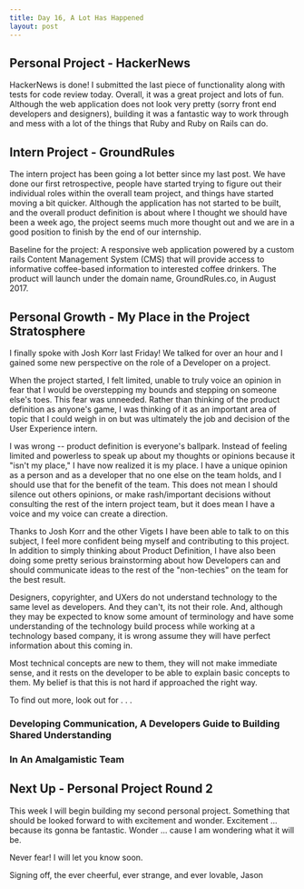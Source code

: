 ```yaml
---
title: Day 16, A Lot Has Happened
layout: post
---
```


## Personal Project - HackerNews
HackerNews is done! I submitted the last piece of functionality along with tests
for code review today. Overall, it was a great project and lots of fun. Although
the web application does not look very pretty (sorry front end developers and
designers), building it was a fantastic way to work through and mess with a lot
of the things that Ruby and Ruby on Rails can do.

## Intern Project - GroundRules
The intern project has been going a lot better since my last post. We have done
our first retrospective, people have started trying to figure out their individual
roles within the overall team project, and things have started moving a bit quicker.
Although the application has not started to be built, and the overall product
definition is about where I thought we should have been a week ago, the project
seems much more thought out and we are in a good position to finish by the end
of our internship.

Baseline for the project: A responsive web application powered by a custom rails
                          Content Management System (CMS) that will provide access
                          to informative coffee-based information to interested
                          coffee drinkers. The product will launch under the
                          domain name, GroundRules.co, in August 2017.


## Personal Growth - My Place in the Project Stratosphere
I finally spoke with Josh Korr last Friday! We talked for over an hour and I
gained some new perspective on the role of a Developer on a project.

When the project started, I felt limited, unable to truly voice an opinion in
fear that I would be overstepping my bounds and stepping on someone else's toes.
This fear was unneeded. Rather than thinking of the product definition as anyone's
game, I was thinking of it as an important area of topic that I could weigh in on
but was ultimately the job and decision of the User Experience intern.

I was wrong -- product definition is everyone's ballpark. Instead of feeling limited
and powerless to speak up about my thoughts or opinions because it "isn't my place,"
I have now realized it is my place. I have a unique opinion as a person and as a
developer that no one else on the team holds, and I should use that for the benefit
of the team. This does not mean I should silence out others opinions, or make
rash/important decisions without consulting the rest of the intern project team,
but it does mean I have a voice and my voice can create a direction.

Thanks to Josh Korr and the other Vigets I have been able to talk to on this
subject, I feel more confident being myself and contributing to this project. In
addition to simply thinking about Product Definition, I have also been doing
some pretty serious brainstorming about how Developers can and should communicate
ideas to the rest of the "non-techies" on the team for the best result.

Designers, copyrighter, and UXers do not understand technology to the same level
as developers. And they can't, its not their role. And, although they may be
expected to know some amount of terminology and have some understanding of the
technology build process while working at a technology based company, it is wrong
assume they will have perfect information about this coming in.

Most technical concepts are new to them, they will not make immediate sense,
and it rests on the developer to be able to explain basic concepts to them. My
belief is that this is not hard if approached the right way.

To find out more, look out for . . .
  ### Developing Communication, A Developers Guide to Building Shared Understanding
  ### In An Amalgamistic Team

## Next Up - Personal Project Round 2
This week I will begin building my second personal project. Something that should
be looked forward to with excitement and wonder. Excitement ... because its gonna
be fantastic. Wonder ... cause I am wondering what it will be.

Never fear! I will let you know soon.

Signing off, the ever cheerful, ever strange, and ever lovable,
Jason
